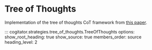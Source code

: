 # Tree of Thoughts

Implementation of the tree of thoughts CoT framework from [this paper](https://arxiv.org/abs/2305.10601).

::: cogitator.strategies.tree_of_thoughts.TreeOfThoughts
    options:
        show_root_heading: true
        show_source: true
        members_order: source
        heading_level: 2
